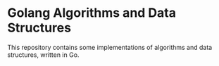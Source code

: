 # Golang Algorithms and Data Structures

This repository contains some implementations of algorithms and data structures, written in Go.
